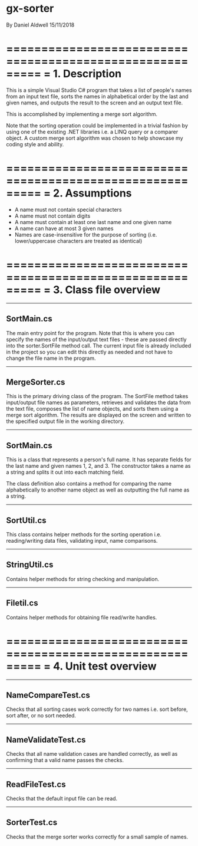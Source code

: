 # gx-sorter
By Daniel Aldwell
15/11/2018

=========================================================
= 1. Description
=========================================================

This is a simple Visual Studio C# program that takes a list of people's names from an input text file, sorts the names in alphabetical order by the last and given names, and outputs the result to the screen and an output text file.

This is accomplished by implementing a merge sort algorithm.

Note that the sorting operation could be implemented in a trivial fashion by using one of the existing .NET libraries i.e. a LINQ query or a comparer object. A custom merge sort algorithm was chosen to help showcase my coding style and ability.

=========================================================
= 2. Assumptions
=========================================================

- A name must not contain special characters
- A name must not contain digits
- A name must contain at least one last name and one given name
- A name can have at most 3 given names
- Names are case-insensitive for the purpose of sorting (i.e. lower/uppercase characters are treated as identical)


=========================================================
= 3. Class file overview
=========================================================

----------------
SortMain.cs
----------------
The main entry point for the program. Note that this is where you can specify the names of the input/output text files - these are passed directly into the sorter.SortFile method call. The current input file is already included in the project so you can edit this directly as needed and not have to change the file name in the program.

----------------
MergeSorter.cs
----------------
This is the primary driving class of the program. The SortFile method takes input/output file names as parameters, retrieves and validates the data from the text file, composes the list of name objects, and sorts them using a merge sort algorithm. The results are displayed on the screen and written to the specified output file in the working directory.

----------------
SortMain.cs
----------------
This is a class that represents a person's full name. It has separate fields for the last name and given names 1, 2, and 3. The constructor takes a name as a string and splits it out into each matching field.

The class definition also contains a method for comparing the name alphabetically to another name object as well as outputting the full name as a string.

----------------
SortUtil.cs
----------------
This class contains helper methods for the sorting operation i.e. reading/writing data files, validating input, name comparisons.

----------------
StringUtil.cs
----------------
Contains helper methods for string checking and manipulation.

----------------
Filetil.cs
----------------
Contains helper methods for obtaining file read/write handles.


=========================================================
= 4. Unit test overview
=========================================================

----------------
NameCompareTest.cs
----------------
Checks that all sorting cases work correctly for two names i.e. sort before, sort after, or no sort needed.

----------------
NameValidateTest.cs
----------------
Checks that all name validation cases are handled correctly, as well as confirming that a valid name passes the checks.

----------------
ReadFileTest.cs
----------------
Checks that the default input file can be read.

----------------
SorterTest.cs
----------------
Checks that the merge sorter works correctly for a small sample of names.
